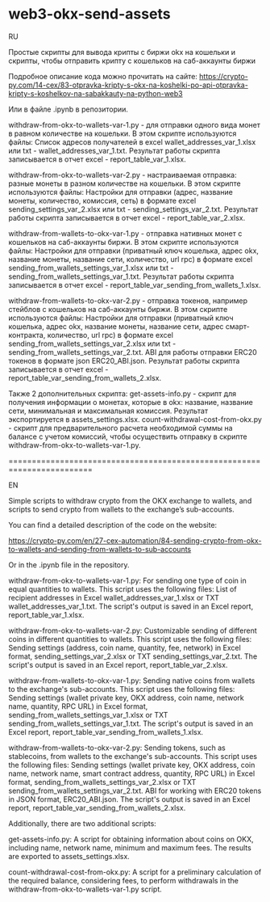# web3-okx-send-assets

RU

Простые скрипты для вывода крипты с биржи okx на кошельки и скрипты, чтобы отправить крипту с кошельков на саб-аккаунты биржи

Подробное описание кода можно прочитать на сайте:
https://crypto-py.com/14-cex/83-otpravka-kripty-s-okx-na-koshelki-po-api-otpravka-kripty-s-koshelkov-na-sabakkauty-na-python-web3

Или в файле .ipynb в репозитории.

withdraw-from-okx-to-wallets-var-1.py - для отправки одного вида монет в равном количестве на кошельки. В этом скрипте используются файлы:
Список адресов получателей в excel wallet_addresses_var_1.xlsx или txt - wallet_addresses_var_1.txt.
Результат работы скрипта записывается в отчет excel - report_table_var_1.xlsx.

withdraw-from-okx-to-wallets-var-2.py - настраиваемая отправка: разные монеты в разном количестве на кошельки. В этом скрипте используются файлы:
Настройки для отправки (адрес, название монеты, количество, комиссия, сеть) в формате excel sending_settings_var_2.xlsx или txt - sending_settings_var_2.txt.
Результат работы скрипта записывается в отчет excel - report_table_var_2.xlsx.

withdraw-from-wallets-to-okx-var-1.py - отправка нативных монет с кошельков на саб-аккаунты биржи. В этом скрипте используются файлы:
Настройки для отправки (приватный ключ кошелька, адрес okx, название монеты, название сети, количество, url rpc) в формате excel sending_from_wallets_settings_var_1.xlsx или txt - sending_from_wallets_settings_var_1.txt.
Результат работы скрипта записывается в отчет excel - report_table_var_sending_from_wallets_1.xlsx.

withdraw-from-wallets-to-okx-var-2.py - отправка токенов, например стейблов с кошельков на саб-аккаунты биржи. В этом скрипте используются файлы:
Настройки для отправки (приватный ключ кошелька, адрес okx, название монеты, название сети, адрес смарт-контракта, количество, url rpc) в формате excel sending_from_wallets_settings_var_2.xlsx или txt - sending_from_wallets_settings_var_2.txt.
ABI для работы отправки ERC20 токенов в формате json ERC20_ABI.json.
Результат работы скрипта записывается в отчет excel - report_table_var_sending_from_wallets_2.xlsx.

Также 2 дополнительных скрипта:
get-assets-info.py - скрипт для получения информации о монетах, которые в okx: название, название сети, минимальная и максимальная комиссия. Результат экспортируется в assets_settings.xlsx.
count-withdrawal-cost-from-okx.py - скрипт для предварительного расчета необходимой суммы на балансе с учетом комиссий, чтобы осуществить отправку в скрипте withdraw-from-okx-to-wallets-var-1.py.

========================================================================

EN

Simple scripts to withdraw crypto from the OKX exchange to wallets, and scripts to send crypto from wallets to the exchange’s sub-accounts.

You can find a detailed description of the code on the website:

https://crypto-py.com/en/27-cex-automation/84-sending-crypto-from-okx-to-wallets-and-sending-from-wallets-to-sub-accounts

Or in the .ipynb file in the repository.

withdraw-from-okx-to-wallets-var-1.py: For sending one type of coin in equal quantities to wallets. This script uses the following files:
List of recipient addresses in Excel wallet_addresses_var_1.xlsx or TXT wallet_addresses_var_1.txt.
The script's output is saved in an Excel report, report_table_var_1.xlsx.

withdraw-from-okx-to-wallets-var-2.py: Customizable sending of different coins in different quantities to wallets. This script uses the following files:
Sending settings (address, coin name, quantity, fee, network) in Excel format, sending_settings_var_2.xlsx or TXT sending_settings_var_2.txt.
The script's output is saved in an Excel report, report_table_var_2.xlsx.

withdraw-from-wallets-to-okx-var-1.py: Sending native coins from wallets to the exchange's sub-accounts. This script uses the following files:
Sending settings (wallet private key, OKX address, coin name, network name, quantity, RPC URL) in Excel format, sending_from_wallets_settings_var_1.xlsx or TXT sending_from_wallets_settings_var_1.txt.
The script's output is saved in an Excel report, report_table_var_sending_from_wallets_1.xlsx.

withdraw-from-wallets-to-okx-var-2.py: Sending tokens, such as stablecoins, from wallets to the exchange's sub-accounts. This script uses the following files:
Sending settings (wallet private key, OKX address, coin name, network name, smart contract address, quantity, RPC URL) in Excel format, sending_from_wallets_settings_var_2.xlsx or TXT sending_from_wallets_settings_var_2.txt.
ABI for working with ERC20 tokens in JSON format, ERC20_ABI.json.
The script's output is saved in an Excel report, report_table_var_sending_from_wallets_2.xlsx.


Additionally, there are two additional scripts:

get-assets-info.py: A script for obtaining information about coins on OKX, including name, network name, minimum and maximum fees. The results are exported to assets_settings.xlsx.

count-withdrawal-cost-from-okx.py: A script for a preliminary calculation of the required balance, considering fees, to perform withdrawals in the withdraw-from-okx-to-wallets-var-1.py script.
